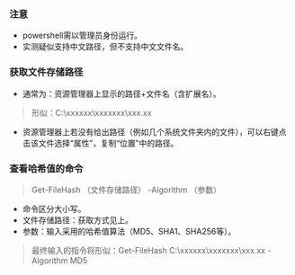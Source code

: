 ### 注意

- powershell需以管理员身份运行。
- 实测疑似支持中文路径，但不支持中文文件名。

### 获取文件存储路径

- 通常为：资源管理器上显示的路径+文件名（含扩展名）。

> 形似：C:\xxxxxx\xxxxxxx\xxx.xx

- 资源管理器上若没有给出路径（例如几个系统文件夹内的文件），可以右键点击该文件选择“属性”，复制“位置”中的路径。

### 查看哈希值的命令

> Get-FileHash （文件存储路径） -Algorithm （参数）

- 命令区分大小写。
- 文件存储路径：获取方式见上。
- 参数：输入采用的哈希值算法（MD5、SHA1、SHA256等）。

> 最终输入的指令将形似：Get-FileHash C:\xxxxxx\xxxxxxx\xxx.xx -Algorithm MD5